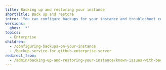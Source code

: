 ```yaml
---
title: Backing up and restoring your instance
shortTitle: Back up and restore
intro: 'You can configure backups for your instance and troubleshoot common backup problems.'
versions:
  ghes: '*'
topics:
  - Enterprise
children:
  - /configuring-backups-on-your-instance
  - /backup-service-for-github-enterprise-server
redirect_from:
  - /admin/backing-up-and-restoring-your-instance/known-issues-with-backups-for-your-instance
---
```


